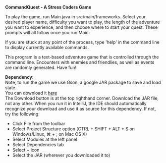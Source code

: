**CommandQuest - A Stress Coders Game**

To play the game, run Main.java in src/main/frameworks. Select your desired player name, difficulty you want to play, the length of the adventure you want to experience, and then choose where to start your quest. These prompts will all follow once you run Main.

If you are stuck at any point of the process, type 'help' in the command line to display currently available commands.

This program is a text-based adventure game that is controlled through the command line. 
Encounters with enemies and friendlies, as well as events are randomly generated. Have fun!

**Dependency**: \
Note, to run the game we use Gson, a google JAR package to save and load state. \
You can download it [here](https://search.maven.org/artifact/com.google.code.gson/gson/2.8.9/jar) \
The Download button is at the top righthand corner. Download the JAR file, not any other. When you run it in IntelliJ, the IDE should automatically recognize your download and use it as source for this dependency. If not, try the following:
- Click File from the toolbar
- Select Project Structure option (CTRL + SHIFT + ALT + S on Windows/Linux, ⌘ + ; on Mac OS X)
- Select Modules at the left panel
- Select Dependencies tab
- Select + icon
- Select the JAR (wherever you downloaded it to)
